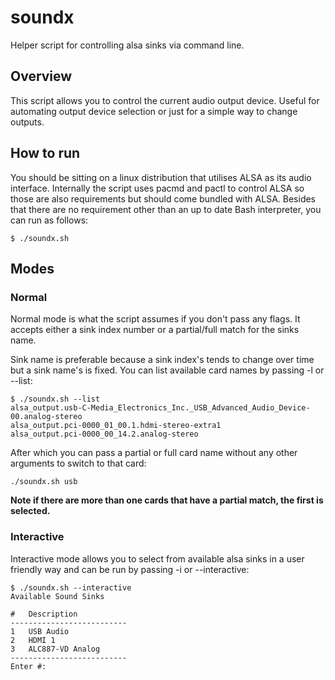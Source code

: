 # soundx
Helper script for controlling alsa sinks via command line. 

## Overview
This script allows you to control the current audio output device. Useful for automating output device selection or just for a simple way to change outputs.

## How to run
You should be sitting on a linux distribution that utilises ALSA as its audio interface. Internally the script uses pacmd and pactl to control ALSA so those are also requirements but should come bundled with ALSA. Besides that there are no requirement other than an up to date Bash interpreter, you can run as follows:

```console
$ ./soundx.sh
````

## Modes
### Normal
Normal mode is what the script assumes if you don't pass any flags. It accepts either a sink index number or a partial/full match for the sinks name. 

Sink name is preferable because a sink index's tends to change over time but a sink name's is fixed. You can list available card names by passing -l or --list:
```console
$ ./soundx.sh --list
alsa_output.usb-C-Media_Electronics_Inc._USB_Advanced_Audio_Device-00.analog-stereo
alsa_output.pci-0000_01_00.1.hdmi-stereo-extra1
alsa_output.pci-0000_00_14.2.analog-stereo
```
After which you can pass a partial or full card name without any other arguments to switch to that card:
```console
./soundx.sh usb
```
**Note if there are more than one cards that have a partial match, the first is selected.**
### Interactive
Interactive mode allows you to select from available alsa sinks in a user friendly way and can be run by passing -i or --interactive:
```console
$ ./soundx.sh --interactive
Available Sound Sinks

#	Description
--------------------------
1	USB Audio         
2	HDMI 1            
3	ALC887-VD Analog  
--------------------------
Enter #: 
```
